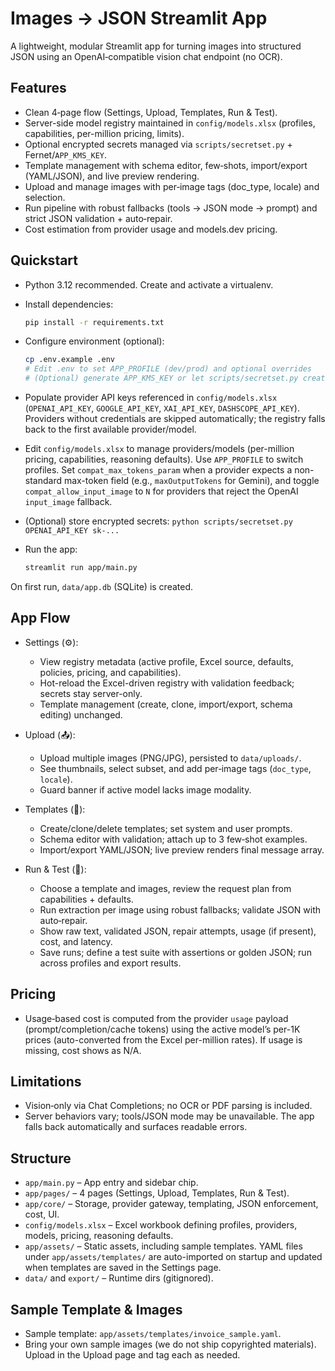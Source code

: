 # Images → JSON Streamlit App

A lightweight, modular Streamlit app for turning images into structured JSON using an OpenAI‑compatible vision chat endpoint (no OCR).

## Features

- Clean 4‑page flow (Settings, Upload, Templates, Run & Test).
- Server-side model registry maintained in `config/models.xlsx` (profiles, capabilities, per-million pricing, limits).
- Optional encrypted secrets managed via `scripts/secretset.py` + Fernet/`APP_KMS_KEY`.
- Template management with schema editor, few‑shots, import/export (YAML/JSON), and live preview rendering.
- Upload and manage images with per‑image tags (doc_type, locale) and selection.
- Run pipeline with robust fallbacks (tools → JSON mode → prompt) and strict JSON validation + auto‑repair.
- Cost estimation from provider usage and models.dev pricing.

## Quickstart

- Python 3.12 recommended. Create and activate a virtualenv.
- Install dependencies:

  ```bash
  pip install -r requirements.txt
  ```

- Configure environment (optional):

  ```bash
  cp .env.example .env
  # Edit .env to set APP_PROFILE (dev/prod) and optional overrides
  # (Optional) generate APP_KMS_KEY or let scripts/secretset.py create data/kms.key
  ```

- Populate provider API keys referenced in `config/models.xlsx` (`OPENAI_API_KEY`, `GOOGLE_API_KEY`, `XAI_API_KEY`, `DASHSCOPE_API_KEY`). Providers without credentials are skipped automatically; the registry falls back to the first available provider/model.

- Edit `config/models.xlsx` to manage providers/models (per-million pricing, capabilities, reasoning defaults). Use `APP_PROFILE` to switch profiles. Set `compat_max_tokens_param` when a provider expects a non-standard max-token field (e.g., `maxOutputTokens` for Gemini), and toggle `compat_allow_input_image` to `N` for providers that reject the OpenAI `input_image` fallback.
- (Optional) store encrypted secrets: `python scripts/secretset.py OPENAI_API_KEY sk-...`

- Run the app:

  ```bash
  streamlit run app/main.py
  ```

On first run, `data/app.db` (SQLite) is created.

## App Flow

- Settings (⚙):
  - View registry metadata (active profile, Excel source, defaults, policies, pricing, and capabilities).
  - Hot-reload the Excel-driven registry with validation feedback; secrets stay server-only.
  - Template management (create, clone, import/export, schema editing) unchanged.

- Upload (📤):
  - Upload multiple images (PNG/JPG), persisted to `data/uploads/`.
  - See thumbnails, select subset, and add per‑image tags (`doc_type`, `locale`).
  - Guard banner if active model lacks image modality.

- Templates (🧩):
  - Create/clone/delete templates; set system and user prompts.
  - Schema editor with validation; attach up to 3 few‑shot examples.
  - Import/export YAML/JSON; live preview renders final message array.

- Run & Test (🚀):
  - Choose a template and images, review the request plan from capabilities + defaults.
  - Run extraction per image using robust fallbacks; validate JSON with auto‑repair.
  - Show raw text, validated JSON, repair attempts, usage (if present), cost, and latency.
  - Save runs; define a test suite with assertions or golden JSON; run across profiles and export results.

## Pricing

- Usage‑based cost is computed from the provider `usage` payload (prompt/completion/cache tokens) using the active model’s per-1K prices (auto-converted from the Excel per-million rates). If usage is missing, cost shows as N/A.

## Limitations

- Vision‑only via Chat Completions; no OCR or PDF parsing is included.
- Server behaviors vary; tools/JSON mode may be unavailable. The app falls back automatically and surfaces readable errors.

## Structure

- `app/main.py` – App entry and sidebar chip.
- `app/pages/` – 4 pages (Settings, Upload, Templates, Run & Test).
- `app/core/` – Storage, provider gateway, templating, JSON enforcement, cost, UI.
- `config/models.xlsx` – Excel workbook defining profiles, providers, models, pricing, reasoning defaults.
- `app/assets/` – Static assets, including sample templates. YAML files under `app/assets/templates/` are auto-imported on startup and updated when templates are saved in the Settings page.
- `data/` and `export/` – Runtime dirs (gitignored).

## Sample Template & Images

- Sample template: `app/assets/templates/invoice_sample.yaml`.
- Bring your own sample images (we do not ship copyrighted materials). Upload in the Upload page and tag each as needed.
